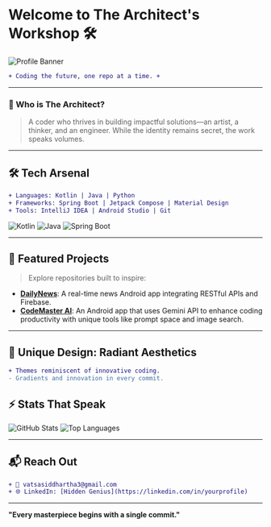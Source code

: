# Welcome to **The Architect**'s Workshop 🛠️

![Profile Banner](https://drive.google.com/file/d/1sY8sQjF8UgLb7khdWixIB0HtPIkEFhCL/view?usp=drive_link)

```diff
+ Coding the future, one repo at a time. +
```

---

### 🌟 Who is The Architect?
> A coder who thrives in building impactful solutions—an artist, a thinker, and an engineer. While the identity remains secret, the work speaks volumes. 

---

## 🛠️ Tech Arsenal
```diff
+ Languages: Kotlin | Java | Python
+ Frameworks: Spring Boot | Jetpack Compose | Material Design
+ Tools: IntelliJ IDEA | Android Studio | Git
```

![Kotlin](https://img.shields.io/badge/-Kotlin-0095D5?style=for-the-badge&logo=kotlin&logoColor=white)
![Java](https://img.shields.io/badge/-Java-ED8B00?style=for-the-badge&logo=openjdk&logoColor=white)
![Spring Boot](https://img.shields.io/badge/-Spring%20Boot-6DB33F?style=for-the-badge&logo=spring-boot&logoColor=white)

---

## 🌌 Featured Projects

> Explore repositories built to inspire:

- **[DailyNews](https://github.com/vatsasiddhartha/DailyNews)**: A real-time news Android app integrating RESTful APIs and Firebase.
- **[CodeMaster AI](https://github.com/vatsasiddhartha/CodeMasterAI)**: An Android app that uses Gemini API to enhance coding productivity with unique tools like prompt space and image search.

---

## 🎨 Unique Design: Radiant Aesthetics
```diff
+ Themes reminiscent of innovative coding.
- Gradients and innovation in every commit.
```

## ⚡ Stats That Speak
![GitHub Stats](https://github-readme-stats.vercel.app/api?username=vatsasiddhartha&show_icons=true&theme=gruvbox)
![Top Languages](https://github-readme-stats.vercel.app/api/top-langs/?username=vatsasiddhartha&layout=compact&theme=gruvbox)

---

## 📬 Reach Out
```diff
+ 📧 vatsasiddhartha3@gmail.com
+ 🌐 LinkedIn: [Hidden Genius](https://linkedin.com/in/yourprofile)
```

---

**"Every masterpiece begins with a single commit."**

